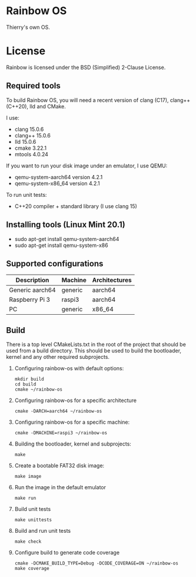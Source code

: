 Rainbow OS
==========

Thierry's own OS.


License
=======

Rainbow is licensed under the BSD (Simplified) 2-Clause License.


Required tools
--------------

To build Rainbow OS, you will need a recent version of clang (C17), clang++ (C++20), lld and CMake.

I use:

* clang 15.0.6
* clang++ 15.0.6
* lld 15.0.6
* cmake 3.22.1
* mtools 4.0.24

If you want to run your disk image under an emulator, I use QEMU:

* qemu-system-aarch64 version 4.2.1
* qemu-system-x86_64 version 4.2.1

To run unit tests:

* C++20 compiler + standard library (I use clang 15)


Installing tools (Linux Mint 20.1)
----------------------------------

* sudo apt-get install qemu-system-aarch64
* sudo apt-get install qemu-system-x86


Supported configurations
------------------------

| Description       | Machine | Architectures |
|-------------------|---------|---------------|
| Generic aarch64   | generic |   aarch64     |
| Raspberry Pi 3    | raspi3  |   aarch64     |
| PC                | generic |   x86_64      |


Build
-----

There is a top level CMakeLists.txt in the root of the project that should be used from a build directory.
This should be used to build the bootloader, kernel and any other required subprojects.

1) Configuring rainbow-os with default options:

    ```
    mkdir build
    cd build
    cmake ~/rainbow-os
    ```

2) Configuring rainbow-os for a specific architecture

    ```
    cmake -DARCH=aarch64 ~/rainbow-os
    ```

3) Configuring rainbow-os for a specific machine:

    ```
    cmake -DMACHINE=raspi3 ~/rainbow-os
    ```


4) Building the bootloader, kernel and subprojects:

    ```
    make
    ```

5) Create a bootable FAT32 disk image:

    ```
    make image
    ```

6) Run the image in the default emulator

    ```
    make run
    ```

7) Build unit tests
    ```
    make unittests
    ```

8) Build and run unit tests

    ```
    make check
    ```

9) Configure build to generate code coverage
    ```
    cmake -DCMAKE_BUILD_TYPE=Debug -DCODE_COVERAGE=ON ~/rainbow-os
    make coverage
    ```
